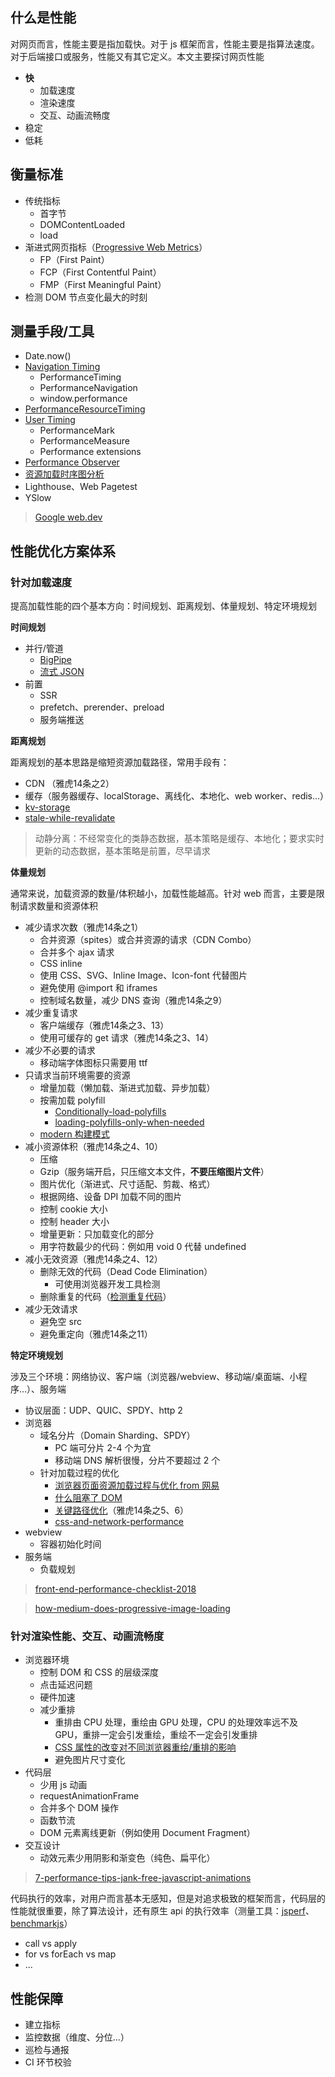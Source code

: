 ## 什么是性能

对网页而言，性能主要是指加载快。对于 js 框架而言，性能主要是指算法速度。对于后端接口或服务，性能又有其它定义。本文主要探讨网页性能

- **快**
  + 加载速度
  + 渲染速度
  + 交互、动画流畅度
- 稳定
- 低耗


## 衡量标准

- 传统指标
  + 首字节
  + DOMContentLoaded
  + load
- 渐进式网页指标（[Progressive Web Metrics](https://developers.google.com/web/fundamentals/performance/user-centric-performance-metrics)）
  + FP（First Paint）
  + FCP（First Contentful Paint）
  + FMP（First Meaningful Paint）
- 检测 DOM 节点变化最大的时刻
 

## 测量手段/工具

- Date.now()
- [Navigation Timing](https://www.w3.org/TR/navigation-timing/#sec-navigation-timing-interface)
  + PerformanceTiming
  + PerformanceNavigation
  + window.performance
- [PerformanceResourceTiming](https://www.w3.org/TR/resource-timing/)
- [User Timing](https://www.w3.org/TR/user-timing/)
  + PerformanceMark
  + PerformanceMeasure
  + Performance extensions
- [Performance Observer](https://github.com/bison1994/JavaScript-Sketches/blob/master/Client/Observer.md)
- [资源加载时序图分析](https://chromedevtools.github.io/timeline-viewer/)
- Lighthouse、Web Pagetest
- YSlow

> [Google web.dev](https://web.dev)


## 性能优化方案体系

### 针对加载速度

提高加载性能的四个基本方向：时间规划、距离规划、体量规划、特定环境规划

**时间规划**

- 并行/管道
  + [BigPipe](https://xianyulaodi.github.io/2018/02/10/BigPipe%E5%B0%8F%E6%8E%A2/)
  + [流式 JSON](https://www.zhihu.com/question/297751687/answer/887453401)
- 前置
  + SSR
  + prefetch、prerender、preload
  + 服务端推送


**距离规划**

距离规划的基本思路是缩短资源加载路径，常用手段有：

- CDN （雅虎14条之2）
- 缓存（服务器缓存、localStorage、离线化、本地化、web worker、redis...）
- [kv-storage](https://developers.google.com/web/updates/2019/03/kv-storage)
- [stale-while-revalidate](https://mp.weixin.qq.com/s/hW5POjIEujBaIyd4kpiIPQ)


> 动静分离：不经常变化的类静态数据，基本策略是缓存、本地化；要求实时更新的动态数据，基本策略是前置，尽早请求


**体量规划**

通常来说，加载资源的数量/体积越小，加载性能越高。针对 web 而言，主要是限制请求数量和资源体积

- 减少请求次数（雅虎14条之1）
  + 合并资源（spites）或合并资源的请求（CDN Combo）
  + 合并多个 ajax 请求
  + CSS inline
  + 使用 CSS、SVG、Inline Image、Icon-font 代替图片
  + 避免使用 @import 和 iframes
  + 控制域名数量，减少 DNS 查询（雅虎14条之9）
- 减少重复请求
  + 客户端缓存（雅虎14条之3、13）
  + 使用可缓存的 get 请求（雅虎14条之3、14）
- 减少不必要的请求
  + 移动端字体图标只需要用 ttf
- 只请求当前环境需要的资源
  + 增量加载（懒加载、渐进式加载、异步加载）
  + 按需加载 polyfill
    - [Conditionally-load-polyfills](https://golb.hplar.ch/2018/02/Conditionally-load-polyfills.html)
    - [loading-polyfills-only-when-needed](https://philipwalton.com/articles/loading-polyfills-only-when-needed/)
  + [modern 构建模式](https://philipwalton.com/articles/deploying-es2015-code-in-production-today/)
- 减小资源体积（雅虎14条之4、10）
  + 压缩
  + Gzip（服务端开启，只压缩文本文件，**不要压缩图片文件**）
  + 图片优化（渐进式、尺寸适配、剪裁、格式）
  + 根据网络、设备 DPI 加载不同的图片
  + 控制 cookie 大小
  + 控制 header 大小
  + 增量更新：只加载变化的部分
  + 用字符数最少的代码：例如用 void 0 代替 undefined
- 减小无效资源（雅虎14条之4、12）
  + 删除无效的代码（Dead Code Elimination）
    - 可使用浏览器开发工具检测
  + 删除重复的代码（[检测重复代码](https://elijahmanor.com/js-copypaste-detect/)）
- 减少无效请求
  + 避免空 src
  + 避免重定向（雅虎14条之11）


**特定环境规划**

涉及三个环境：网络协议、客户端（浏览器/webview、移动端/桌面端、小程序...）、服务端

- 协议层面：UDP、QUIC、SPDY、http 2
- 浏览器
  + 域名分片（Domain Sharding、SPDY）
    - PC 端可分片 2-4 个为宜
    - 移动端 DNS 解析很慢，分片不要超过 2 个
  + 针对加载过程的优化
    - [浏览器页面资源加载过程与优化 from 网易](https://juejin.im/post/5a4ed917f265da3e317df515)
    - [什么阻塞了 DOM](https://juejin.im/post/587f4afb61ff4b00651b3c18)
    - [关键路径优化](https://www.lucidchart.com/techblog/2018/03/13/the-critical-path-optimizing-load-times-with-the-chromedev-tools/)（雅虎14条之5、6）
    - [css-and-network-performance](https://csswizardry.com/2018/11/css-and-network-performance/)
- webview
  + 容器初始化时间
- 服务端
  + 负载规划

> [front-end-performance-checklist-2018](https://www.smashingmagazine.com/2018/01/front-end-performance-checklist-2018-pdf-pages/)

> [how-medium-does-progressive-image-loading](https://medium.com/@jmperezperez/how-medium-does-progressive-image-loading-fd1e4dc1ee3d)


### 针对渲染性能、交互、动画流畅度

- 浏览器环境
  + 控制 DOM 和 CSS 的层级深度
  + 点击延迟问题
  + 硬件加速
  + 减少重排
    - 重排由 CPU 处理，重绘由 GPU 处理，CPU 的处理效率远不及 GPU，重排一定会引发重绘，重绘不一定会引发重排
    - [CSS 属性的改变对不同浏览器重绘/重排的影响](https://csstriggers.com/)
    - 避免图片尺寸变化
- 代码层
  + 少用 js 动画
  + requestAnimationFrame
  + 合并多个 DOM 操作
  + 函数节流
  + DOM 元素离线更新（例如使用 Document Fragment）
- 交互设计
  + 动效元素少用阴影和渐变色（纯色、扁平化）

> [7-performance-tips-jank-free-javascript-animations](https://www.sitepoint.com/7-performance-tips-jank-free-javascript-animations/)

代码执行的效率，对用户而言基本无感知，但是对追求极致的框架而言，代码层的性能就很重要，除了算法设计，还有原生 api 的执行效率（测量工具：[jsperf](https://jsperf.com/)、[benchmarkjs](https://github.com/bestiejs/benchmark.js/)）

- call vs apply
- for vs forEach vs map
- ...


## 性能保障

- 建立指标
- 监控数据（维度、分位...）
- 巡检与通报
- CI 环节校验
